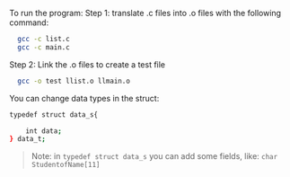 To run the program:
Step 1: translate .c files into .o files with the following command:
```sh
  gcc -c list.c
  gcc -c main.c
```
Step 2: Link the .o files to create a test file
```sh
  gcc -o test llist.o llmain.o
```

You can change data types in the struct:
```sh
typedef struct data_s{

    int data;
} data_t;
```
> Note: in `typedef struct data_s` you can add some fields, like: `char StudentofName[11]`
